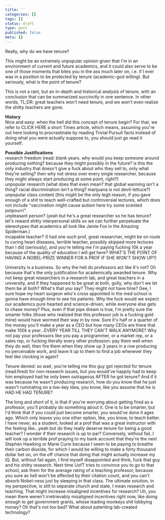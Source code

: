 ```yaml
---
title: ''
categories: []
tags: []
status: draft
type: post
published: false
meta: {}
---
```


Really, why do we have tenure?

This might be an extremely unpopular opinion given that I'm in an environment
of current and future academics, and it could also serve to be one of those
moments that bites you in the ass much later on, i.e. if I ever was in a
position to be protected by tenure (academic-god willing). But seriously, what
is the point of tenure?

This is not a rant, but an in-depth and historical analysis of tenure, with an
conclusion that can be summarized succinctly in one sentence. In other words,
TL;DR: great teachers won't need tenure, and we won't even realize the shitty
teachers are gone.

**History**  
Nice and easy: when the hell did this concept of tenure begin? For that, we
refer to CLICK HERE a short Times article, which means, assuming you're out
here looking to procrastinate by reading Trivial Pursuit facts instead of
doing what you were actually suppose to, you should just go read it yourself.

**Possible Justifications**  
research freedom (read: blank years. why would you keep someone around
producing nothing? because they might possibly in the future? is this the only
industry that doesn't give a fuck about who they sell to, only what they're
selling? then why not stress over every single researcher, because they might
always start producing at some point, right?)  
unpopular research (what does that even mean? that global warming isn't a
thing? racial discrimination isn't a thing? marijuana is not devil-lettuce?)  
unpopular class content (this might be the only legit reason, if you gave
enough of a shit to teach well-crafted but controversial lectures, which does
not include "vaccination might cause autism here try some scented potpourri".  
unpleasant person? (yeah but he's a great researcher so he has tenure? let's
reward shitty interpersonal skills so we can further perpetuate the
stereotypes that academics all look like Jamie Fox in the Amazing Spiderman.)  
incapable teacher? (I had one such prof, great researcher, might be on route
to curing heart diseases, terrible teacher, possibly skipped more lectures
than I did (seriously), and you're telling me I'm paying fucking 10k a year
because of the quality of education I will get here? WHAT'S THE POINT OF
HAVING A NOBEL-PRIZE WINNER FOR A PROF IF SHE WON'T SHOW UP?)  

University is a business. So why the hell do professors act like it's not? Oh
because that's the only justification for academically awarded tenure. Why not
keep great researchers in a research lab, and great teachers in a university,
and if they happened to be great at both, golly, why don't we let them be at
both? What's that you say? They might not have time? Gee, I sure hope my heart
surgeon who's cross appointed in the med school is gonna have enough time to
see his patients. Why the fuck would we expect our academics pure hearted and
science-driven, while everyone else gets to chase money? Plus, even if that
pipe dream is true, I'm pretty sure the smarter folks (those who realized that
this professor job is a fucking gold mine) would have wormed their way in by
now. Sure it's half or a quarter of the money you'll make a year as a CEO but
how many CEOs are there that make 100k a year...EVERY YEAR TILL THEY CAN'T
WALK ANYMORE? Why not pay your professors like you pay a programmer, or a
market rep, or a sales rep, or fucking literally every other profession: pay
them well when they do well, then fire them when they show up 3 years in a row
producing no perceivable work, and leave it up to them to find a job whenever
they feel like clocking in again?

Tenure denied: so wait, you're telling me this guy got rejected for tenure
(read:fired) for non-research issues, but you would've happily had to keep him
employed had he only been outrageous AFTER he got tenure? And if it was
because he wasn't producing research, how do you know that he just wasn't
ruminating on a low-key idea, you know, like you assume that he is HAD HE HAD
TENURE?

The long and short of it, is that if you're worrying about getting fired as a
professor, you'll probably do something about it. One is to be smarter, but
I'd think that if you could just become smarter, you would've done it ages
ago. Which only leaves you one other option, like, you know, to teach better.
I have never, as a student, looked at a prof that was a great instructor with
the feeling like...yeah but do they really deserve tenure for being a good
teacher? I wonder if their research is up to par? Conversely, without fail, I
will look up a terrible prof praying to my bank account that they're the next
Stephen Hawking or Marie Curie because I seem to be paying to breathe their
carbon dioxide, for which I would be willing to make a forty thousand dollar
bet on, on the off chance that doing that might actually increase my IQ. But,
without fail again, I find myself disappointed and think, fuck that guy and
his shitty research. Next time UofT tries to convince you to go to that
school, ask them for the average rating of a teaching professor, because you
sure as hell won't be affected by their citation count, and you can't absorb
Nobel-ness just by sleeping in that class. The ultimate solution, in my
perspective, is still to separate church and state, I mean research and
teaching. That might increase misaligned incentives for research? Uh, you mean
there weren't irretrievably misaligned incentives right now, like doing enough
to get government grants, whose leading monkeys shit lobbying money? Oh that's
not too bad? What about patenting lab-created technology?

